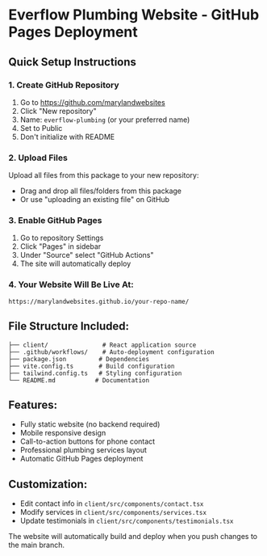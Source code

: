 # Everflow Plumbing Website - GitHub Pages Deployment

## Quick Setup Instructions

### 1. Create GitHub Repository
1. Go to https://github.com/marylandwebsites
2. Click "New repository"
3. Name: `everflow-plumbing` (or your preferred name)
4. Set to Public
5. Don't initialize with README

### 2. Upload Files
Upload all files from this package to your new repository:
- Drag and drop all files/folders from this package
- Or use "uploading an existing file" on GitHub

### 3. Enable GitHub Pages
1. Go to repository Settings
2. Click "Pages" in sidebar
3. Under "Source" select "GitHub Actions"
4. The site will automatically deploy

### 4. Your Website Will Be Live At:
`https://marylandwebsites.github.io/your-repo-name/`

## File Structure Included:
```
├── client/               # React application source
├── .github/workflows/    # Auto-deployment configuration
├── package.json         # Dependencies
├── vite.config.ts       # Build configuration
├── tailwind.config.ts   # Styling configuration
└── README.md           # Documentation
```

## Features:
- Fully static website (no backend required)
- Mobile responsive design
- Call-to-action buttons for phone contact
- Professional plumbing services layout
- Automatic GitHub Pages deployment

## Customization:
- Edit contact info in `client/src/components/contact.tsx`
- Modify services in `client/src/components/services.tsx`
- Update testimonials in `client/src/components/testimonials.tsx`

The website will automatically build and deploy when you push changes to the main branch.